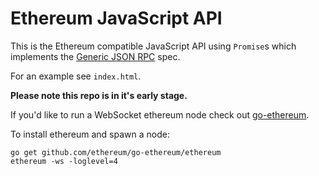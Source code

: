 # Ethereum JavaScript API

This is the Ethereum compatible JavaScript API using `Promise`s
which implements the [Generic JSON RPC](https://github.com/ethereum/wiki/wiki/Generic-JSON-RPC) spec.

For an example see `index.html`.

**Please note this repo is in it's early stage.**

If you'd like to run a WebSocket ethereum node check out
[go-ethereum](https://github.com/ethereum/go-ethereum).

To install ethereum and spawn a node:

```
go get github.com/ethereum/go-ethereum/ethereum
ethereum -ws -loglevel=4
```
